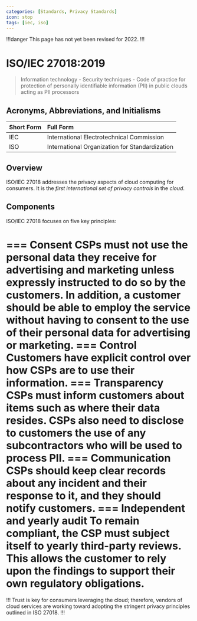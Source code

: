 ```yaml
---
categories: [Standards, Privacy Standards]
icon: stop
tags: [iec, iso]
---
```


!!!danger
This page has not yet been revised for 2022.
!!!

# ISO/IEC 27018:2019

> Information technology - Security techniques - Code of practice for protection of personally identifiable information (PII) in public clouds acting as PII processors

## Acronyms, Abbreviations, and Initialisms

Short Form | Full Form
:--- | :---
IEC | International Electrotechnical Commission
ISO | International Organization for Standardization

## Overview

ISO/IEC 27018 addresses the privacy aspects of cloud computing for consumers. It is the *first international set of privacy controls* in the *cloud*.

## Components

ISO/IEC 27018 focuses on five key principles:

=== Consent
CSPs must not use the personal data they receive for advertising and marketing unless expressly instructed to do so by the customers. In addition, a customer should be able to employ the service without having to consent to the use of their personal data for advertising or marketing.
=== Control
Customers have explicit control over how CSPs are to use their information.
=== Transparency
CSPs must inform customers about items such as where their data resides. CSPs also need to disclose to customers the use of any subcontractors who will be used to process PII.
=== Communication
CSPs should keep clear records about any incident and their response to it, and they should notify customers.
=== Independent and yearly audit
To remain compliant, the CSP must subject itself to yearly third-party reviews. This allows the customer to rely upon the findings to support their own regulatory obligations.
===

!!!
Trust is key for consumers leveraging the cloud; therefore, vendors of cloud services are working toward adopting the stringent privacy principles outlined in ISO 27018.
!!!
